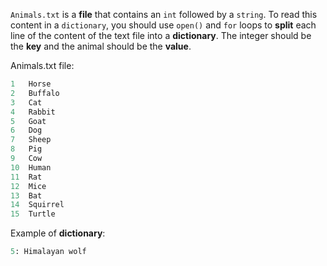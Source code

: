 <!--Title={Zoologist Explained}-->

<!--badges={Algorithmns:30}-->

<!--concepts{Sorting Algorithms, Dictionaries}-->

`Animals.txt` is a **file** that contains an `int` followed by a `string`. To read this content in a `dictionary`, you should use `open()` and `for` loops to **split** each line of the content of the text file into a **dictionary**. The integer should be the **key** and the animal should be the **value**.

Animals.txt file:

```python
1	Horse
2	Buffalo
3	Cat
4	Rabbit
5	Goat
6	Dog
7	Sheep
8	Pig
9	Cow
10	Human
11	Rat
12	Mice
13	Bat
14	Squirrel
15	Turtle
```

Example of **dictionary**:

```python
5: Himalayan wolf
```

